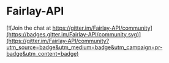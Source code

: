 # Fairlay-API

[![Join the chat at https://gitter.im/Fairlay-API/community](https://badges.gitter.im/Fairlay-API/community.svg)](https://gitter.im/Fairlay-API/community?utm_source=badge&utm_medium=badge&utm_campaign=pr-badge&utm_content=badge)
